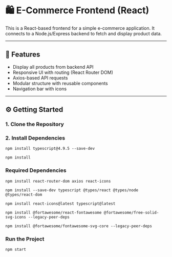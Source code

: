 # 🛍️ E-Commerce Frontend (React)

This is a React-based frontend for a simple e-commerce application. It connects to a Node.js/Express backend to fetch and display product data.

---

## 🚀 Features

- Display all products from backend API
- Responsive UI with routing (React Router DOM)
- Axios-based API requests
- Modular structure with reusable components
- Navigation bar with icons

---

## ⚙️ Getting Started

### 1. Clone the Repository

### 2. Install Dependencies
```
npm install typescript@4.9.5 --save-dev
```

```
npm install
```

### Required Dependencies
```
npm install react-router-dom axios react-icons
```
```
npm install --save-dev typescript @types/react @types/node @types/react-dom
```
```
npm install react-icons@latest typescript@latest
```
```
npm install @fortawesome/react-fontawesome @fortawesome/free-solid-svg-icons --legacy-peer-deps
```
```
npm install @fortawesome/fontawesome-svg-core --legacy-peer-deps
```

### Run the Project
```
npm start
```
